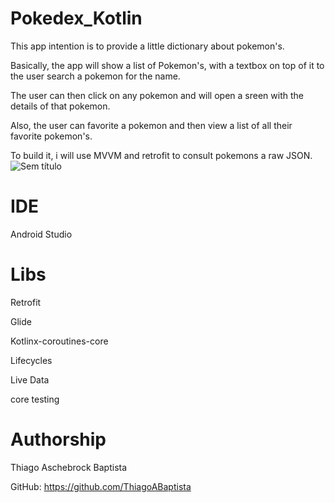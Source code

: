 # Pokedex_Kotlin
 
 This app intention is to provide a little dictionary about pokemon's.
 
 Basically, the app will show a list of Pokemon's, with a textbox on top of it to the user search a pokemon for the name.
 
 The user can then click on any pokemon and will open a sreen with the details of that pokemon.
 
 Also, the user can favorite a pokemon and then view a list of all their favorite pokemon's.
 
 To build it, i will use MVVM and retrofit to consult pokemons a raw JSON.
 ![Sem título](https://user-images.githubusercontent.com/23534550/170768371-bd759275-bec4-499f-bf7d-e9a18363176b.png)

 
# IDE
 Android Studio
 
# Libs
 Retrofit
 
 
 Glide
 
 
 Kotlinx-coroutines-core
 
 
 Lifecycles
 
 
 Live Data
 
 
 core testing
 
 # Authorship
 Thiago Aschebrock Baptista
 
 GitHub: https://github.com/ThiagoABaptista
